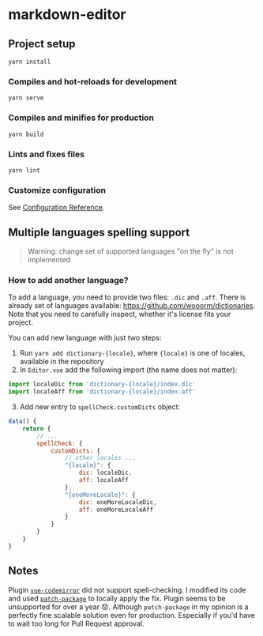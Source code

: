 # markdown-editor

## Project setup

```
yarn install
```

### Compiles and hot-reloads for development

```
yarn serve
```

### Compiles and minifies for production

```
yarn build
```

### Lints and fixes files

```
yarn lint
```

### Customize configuration

See [Configuration Reference](https://cli.vuejs.org/config/).

## Multiple languages spelling support

> Warning: change set of supported languages "on the fly" is not
> implemented

### How to add another language?

To add a language, you need to provide two files: `.dic` and `.aff`. There is already set of languages
available: https://github.com/wooorm/dictionaries. Note that you need to carefully inspect, whether it's license fits
your project.

You can add new language with just two steps:

1. Run `yarn add dictionary-{locale}`, where `{locale}` is one of locales, available in the repository
2. In `Editor.vue` add the following import (the name does not matter):

```js
import localeDic from 'dictionary-{locale}/index.dic'
import localeAff from 'dictionary-{locale}/index.aff'
```

3. Add new entry to `spellCheck.customDicts` object:

```js
data() {
    return {
        // ...
        spellCheck: {
            customDicts: {
                // other locales ...
                "{locale}": {
                    dic: localeDic,
                    aff: localeAff
                },
                "{oneMoreLocale}": {
                    dic: oneMoreLocaleDic,
                    aff: oneMoreLocaleAff
                }
            }
        }
    }
}
```

## Notes

Plugin [`vue-codemirror`](https://www.npmjs.com/package/vue-codemirror)
did not support spell-checking. I modified its code and used
[`patch-package`](https://www.npmjs.com/package/patch-package) to locally apply the fix. Plugin seems to be unsupported
for over a year 😟. Although `patch-package` in my opinion is a perfectly fine scalable solution even for production.
Especially if you'd have to wait too long for Pull Request approval.
